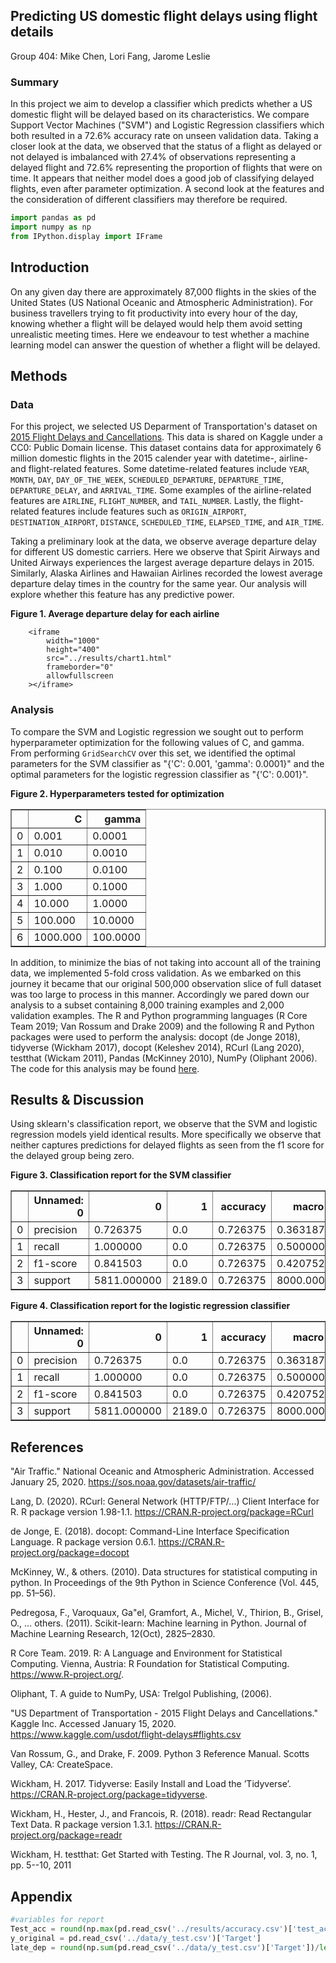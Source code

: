 ## Predicting US domestic flight delays using flight details

Group 404: Mike Chen, Lori Fang, Jarome Leslie

### Summary

In this project we aim to develop a classifier which predicts whether a US domestic flight will be delayed based on its characteristics. We compare Support Vector Machines ("SVM") and Logistic Regression classifiers which both resulted in a 72.6% accuracy rate on unseen validation data. Taking a closer look at the data, we observed that the status of a flight as delayed or not delayed is imbalanced with 27.4% of observations representing a delayed flight and 72.6% representing the proportion of flights that were on time. It appears that neither model does a good job of classifying delayed flights, even after parameter optimization. A second look at the features and the consideration of different classifiers may therefore be required.


```python
import pandas as pd
import numpy as np
from IPython.display import IFrame
```

## Introduction

On any given day there are approximately 87,000 flights in the skies of the United States (US National Oceanic and Atmospheric Administration). For business travellers trying to fit productivity into every hour of the day, knowing whether a flight will be delayed would help them avoid setting unrealistic meeting times. Here we endeavour to test whether a machine learning model can answer the question of whether a flight will be delayed. 

## Methods

### Data

For this project, we selected US Deparment of Transportation's dataset on [2015 Flight Delays and Cancellations](https://www.kaggle.com/usdot/flight-delays#flights.csv.). This data is shared on Kaggle under a CC0: Public Domain license.   This dataset contains data for approximately 6 million domestic flights in the 2015 calender year with datetime-, airline- and flight-related features. Some datetime-related features include `YEAR`, `MONTH`, `DAY`, `DAY_OF_THE_WEEK`, `SCHEDULED_DEPARTURE`, `DEPARTURE_TIME`, `DEPARTURE_DELAY`, and  `ARRIVAL_TIME`. Some examples of the airline-related features are `AIRLINE`, `FLIGHT_NUMBER`, and `TAIL_NUMBER`. Lastly,  the flight-related features include features such as `ORIGIN_AIRPORT`, `DESTINATION_AIRPORT`, `DISTANCE`, `SCHEDULED_TIME`, `ELAPSED_TIME`,  and `AIR_TIME`.

Taking a preliminary look at the data, we observe average departure delay for different US domestic carriers. Here we observe that Spirit Airways and United Airways experiences the largest average departure delays in 2015. Similarly, Alaska Airlines and Hawaiian Airlines recorded the lowest average departure delay times in the country for the same year. Our analysis will explore whether this feature has any predictive power.

**Figure 1. Average departure delay for each airline**


        <iframe
            width="1000"
            height="400"
            src="../results/chart1.html"
            frameborder="0"
            allowfullscreen
        ></iframe>
        

### Analysis

To compare the SVM and Logistic regression we sought out to perform hyperparameter optimization for the following values of C, and gamma. From performing `GridSearchCV` over this set, we identified the optimal parameters for the SVM classifier as &quot;{&#39;C&#39;: 0.001, &#39;gamma&#39;: 0.0001}&quot; and the optimal parameters for the logistic regression classifier as &quot;{&#39;C&#39;: 0.001}&quot;.

**Figure 2. Hyperparameters tested for optimization**

<div>
<style scoped>
    .dataframe tbody tr th:only-of-type {
        vertical-align: middle;
    }

    .dataframe tbody tr th {
        vertical-align: top;
    }

    .dataframe thead th {
        text-align: right;
    }
</style>
<table border="1" class="dataframe">
  <thead>
    <tr style="text-align: right;">
      <th></th>
      <th>C</th>
      <th>gamma</th>
    </tr>
  </thead>
  <tbody>
    <tr>
      <td>0</td>
      <td>0.001</td>
      <td>0.0001</td>
    </tr>
    <tr>
      <td>1</td>
      <td>0.010</td>
      <td>0.0010</td>
    </tr>
    <tr>
      <td>2</td>
      <td>0.100</td>
      <td>0.0100</td>
    </tr>
    <tr>
      <td>3</td>
      <td>1.000</td>
      <td>0.1000</td>
    </tr>
    <tr>
      <td>4</td>
      <td>10.000</td>
      <td>1.0000</td>
    </tr>
    <tr>
      <td>5</td>
      <td>100.000</td>
      <td>10.0000</td>
    </tr>
    <tr>
      <td>6</td>
      <td>1000.000</td>
      <td>100.0000</td>
    </tr>
  </tbody>
</table>
</div>

In addition, to minimize the bias of not taking into account all of the training data, we implemented 5-fold cross validation. As we embarked on this journey it became that our original 500,000 observation slice of full dataset was too large to process in this manner. Accordingly we pared down our analysis to a subset containing 8,000 training examples and 2,000 validation examples.  The R and Python programming languages (R Core Team 2019; Van Rossum and Drake 2009) and the following R and Python packages were used to perform the analysis:  docopt (de Jonge 2018), tidyverse (Wickham 2017), docopt (Keleshev 2014), RCurl (Lang 2020), testthat (Wickam 2011), Pandas (McKinney 2010), NumPy (Oliphant 2006). The code for this analysis may be found [here](https://github.com/UBC-MDS/DSCI_522_Group_404).



## Results & Discussion

Using sklearn's classification report, we observe that the SVM and logistic regression models yield identical results. More specifically we observe that neither captures predictions for delayed flights as seen from the f1 score for the delayed group being zero.


**Figure 3. Classification report for the SVM classifier**

<div>
<style scoped>
    .dataframe tbody tr th:only-of-type {
        vertical-align: middle;
    }

    .dataframe tbody tr th {
        vertical-align: top;
    }

    .dataframe thead th {
        text-align: right;
    }
</style>
<table border="1" class="dataframe">
  <thead>
    <tr style="text-align: right;">
      <th></th>
      <th>Unnamed: 0</th>
      <th>0</th>
      <th>1</th>
      <th>accuracy</th>
      <th>macro avg</th>
      <th>weighted avg</th>
    </tr>
  </thead>
  <tbody>
    <tr>
      <td>0</td>
      <td>precision</td>
      <td>0.726375</td>
      <td>0.0</td>
      <td>0.726375</td>
      <td>0.363187</td>
      <td>0.527621</td>
    </tr>
    <tr>
      <td>1</td>
      <td>recall</td>
      <td>1.000000</td>
      <td>0.0</td>
      <td>0.726375</td>
      <td>0.500000</td>
      <td>0.726375</td>
    </tr>
    <tr>
      <td>2</td>
      <td>f1-score</td>
      <td>0.841503</td>
      <td>0.0</td>
      <td>0.726375</td>
      <td>0.420752</td>
      <td>0.611247</td>
    </tr>
    <tr>
      <td>3</td>
      <td>support</td>
      <td>5811.000000</td>
      <td>2189.0</td>
      <td>0.726375</td>
      <td>8000.000000</td>
      <td>8000.000000</td>
    </tr>
  </tbody>
</table>
</div>

**Figure 4. Classification report for the logistic regression classifier**

<div>
<style scoped>
    .dataframe tbody tr th:only-of-type {
        vertical-align: middle;
    }

    .dataframe tbody tr th {
        vertical-align: top;
    }

    .dataframe thead th {
        text-align: right;
    }
</style>
<table border="1" class="dataframe">
  <thead>
    <tr style="text-align: right;">
      <th></th>
      <th>Unnamed: 0</th>
      <th>0</th>
      <th>1</th>
      <th>accuracy</th>
      <th>macro avg</th>
      <th>weighted avg</th>
    </tr>
  </thead>
  <tbody>
    <tr>
      <td>0</td>
      <td>precision</td>
      <td>0.726375</td>
      <td>0.0</td>
      <td>0.726375</td>
      <td>0.363187</td>
      <td>0.527621</td>
    </tr>
    <tr>
      <td>1</td>
      <td>recall</td>
      <td>1.000000</td>
      <td>0.0</td>
      <td>0.726375</td>
      <td>0.500000</td>
      <td>0.726375</td>
    </tr>
    <tr>
      <td>2</td>
      <td>f1-score</td>
      <td>0.841503</td>
      <td>0.0</td>
      <td>0.726375</td>
      <td>0.420752</td>
      <td>0.611247</td>
    </tr>
    <tr>
      <td>3</td>
      <td>support</td>
      <td>5811.000000</td>
      <td>2189.0</td>
      <td>0.726375</td>
      <td>8000.000000</td>
      <td>8000.000000</td>
    </tr>
  </tbody>
</table>
</div>






## References

"Air Traffic." National Oceanic and Atmospheric Administration. Accessed January 25, 2020. <https://sos.noaa.gov/datasets/air-traffic/>

Lang, D. (2020). RCurl: General Network (HTTP/FTP/...) Client Interface for R. R
  package version 1.98-1.1. <https://CRAN.R-project.org/package=RCurl>

de Jonge, E.  (2018). docopt: Command-Line Interface Specification Language. R package
  version 0.6.1. <https://CRAN.R-project.org/package=docopt>

McKinney, W., & others. (2010). Data structures for statistical computing in python. In Proceedings of the 9th Python in Science Conference (Vol. 445, pp. 51–56).

Pedregosa, F., Varoquaux, Ga"el, Gramfort, A., Michel, V., Thirion, B., Grisel, O., … others. (2011). Scikit-learn: Machine learning in Python. Journal of Machine Learning Research, 12(Oct), 2825–2830.

R Core Team. 2019. R: A Language and Environment for Statistical Computing. Vienna, Austria: R Foundation for Statistical Computing. https://www.R-project.org/.

Oliphant, T. A guide to NumPy, USA: Trelgol Publishing, (2006).

"US Department of Transportation - 2015 Flight Delays and Cancellations." Kaggle Inc. Accessed January 15, 2020. <https://www.kaggle.com/usdot/flight-delays#flights.csv>

Van Rossum, G., and Drake, F. 2009. Python 3 Reference Manual. Scotts Valley, CA: CreateSpace.

Wickham, H. 2017. Tidyverse: Easily Install and Load the ’Tidyverse’. https://CRAN.R-project.org/package=tidyverse.

Wickham, H., Hester, J., and Francois, R. (2018). readr: Read Rectangular Text Data. R
  package version 1.3.1. https://CRAN.R-project.org/package=readr
  
Wickham, H. testthat: Get Started with Testing. The R Journal, vol. 3, no. 1, pp. 5--10,
  2011



## Appendix


```python
#variables for report
Test_acc = round(np.max(pd.read_csv('../results/accuracy.csv')['test_accuracy']),3)*100
y_original = pd.read_csv('../data/y_test.csv')['Target']
late_dep = round(np.sum(pd.read_csv('../data/y_test.csv')['Target'])/len(pd.read_csv('../data/y_test.csv')['Target'])*100,1)
```
